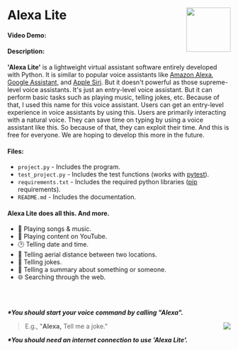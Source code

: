 # Alexa Lite <img align="right" width="100" height="100" src="https://user-images.githubusercontent.com/103297183/190986848-85033ecc-ab14-4974-b3a6-9fd2420362ab.png">
#### Video Demo: <URL HERE>
#### Description:
  
  **'Alexa Lite'** is a lightweight virtual assistant software entirely developed with Python. It is similar to popular voice assistants like [Amazon Alexa](https://developer.amazon.com/alexa), [Google Assistant](https://assistant.google.com/), and [Apple Siri](https://www.apple.com/siri/). But it doesn't powerful as those supreme-level voice assistants. It's just an entry-level voice assistant. But it can perform basic tasks such as playing music, telling jokes, etc. Because of that, I used this name for this voice assistant. Users can get an entry-level experience in voice assistants by using this. Users are primarily interacting with a natural voice. They can save time on typing by using a voice assistant like this. So because of that, they can exploit their time. And this is free for everyone. We are hoping to develop this more in the future.
 
 
#### Files:
  
  - `project.py` - Includes the program.
  - `test_project.py` - Includes the test functions (works with [pytest](https://pytest.org/)).
  - `requirements.txt` - Includes the required python libraries ([pip](https://pip.pypa.io/) requirements).
  - `README.md` - Includes the documentation.


#### Alexa Lite does all this. And more.
  
  - 🎵 Playing songs & music.
  - 🎥 Playing content on YouTube.
  - 🕑 Telling date and time.
  - 📏 Telling aerial distance between two locations.
  - 🤣 Telling jokes.
  - 🧐 Telling a summary about something or someone.
  - 🌐 Searching through the web.

  
<br>
</br>


***\*You should start your voice command by calling "Alexa".*** 
> E.g., "**Alexa,** Tell me a joke." <a href="https://www.python.org/"><img align="right" src="https://user-images.githubusercontent.com/103297183/190986999-bdc78ba6-bfe5-429e-9c0a-e0e460bb7174.png"></a>

***\*You should need an internet connection to use 'Alexa Lite'.***
